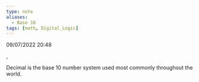 ```yaml
---
type: note
aliases:
  - Base 10
tags: [math, Digital_Logic]
---
```

09/07/2022 20:48

 , 

Decimal is the base 10 number system used most commonly throughout the world.